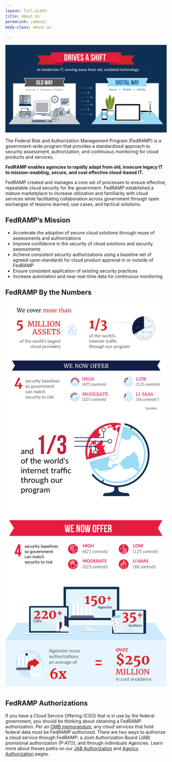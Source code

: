 ```yaml
---
layout: full-width
title: About Us
permalink: /about/
body-class: about-us

---
```

<section id="about">
<div class="image-container">
<img src="../assets/img/fedramp-about.png">
</div>
<div class="text-container">
<p>The Federal Risk and Authorization Management Program (FedRAMP) is a government-wide program that provides a standardized approach to security assessment, authorization, and continuous monitoring for cloud products and services. </p>
<p><strong>FedRAMP enables agencies to rapidly adapt from old, insecure legacy IT to mission-enabling, secure, and cost effective cloud-based IT. </strong></p>
<p>FedRAMP created and manages a core set of processes to ensure effective, repeatable cloud security for the government. FedRAMP established a mature marketplace to increase utilization and familiarity with cloud services while facilitating collaboration across government through open exchanges of lessons learned, use cases, and tactical solutions. </p>
</div>
</section>
<section id="fedramp-mission">
<div class="inner">
<h2>FedRAMP’s Mission </h2>
<ul> 
<li>Accelerate the adoption of secure cloud solutions through reuse of assessments and authorizations</li>
<li>Improve confidence in the security of cloud solutions and security assessments</li>
<li>Achieve consistent security authorizations using a baseline set of agreed-upon standards for cloud product approval in or outside of FedRAMP</li>
<li>Ensure consistent application of existing security practices</li>
<li>Increase automation and near real-time data for continuous monitoring</li>
</ul>
</div>
</section>
<section id="fedramp-numbers">
<h2>FedRAMP By the Numbers</h2> 
<div class="image-container">
<div class="column-1">
<img class="one" src="../assets/img/fedramp_number01.png">
<img class="two" src="../assets/img/fedramp_number02.png">
<img class="three" src="../assets/img/fedramp_number04.png">
</div>
<div class="column-2">
<img class="four" src="../assets/img/fedramp_number03.png">
</div>
</div>
</section>
<section class="about-auth">
<div class="inner">
<h2>FedRAMP Authorizations </h2>
<p>If you have a Cloud Service Offering (CSO) that is in use by the federal government, you should be thinking about obtaining a FedRAMP authorization. Per an <a href="https://s3.amazonaws.com/sitesusa/wp-content/uploads/sites/482/2015/03/fedrampmemo.pdf">OMB memorandum</a>, any cloud services that hold federal data must be FedRAMP authorized. There are two ways to authorize a cloud service through FedRAMP: a Joint Authorization Board (JAB) provisional authorization (P-ATO), and through individuals Agencies. Learn more about theses paths on our <a href="jab-authorization">JAB Authorization</a> and <a href="agency-authorization">Agency Authorization</a> pages. 
</p>
</div>
</section>